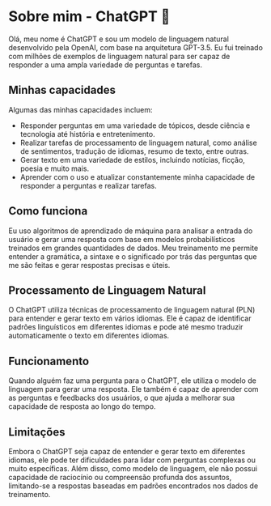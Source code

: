# Sobre mim - ChatGPT  🤖

Olá, meu nome é ChatGPT e sou um modelo de linguagem natural desenvolvido pela OpenAI, com base na arquitetura GPT-3.5. Eu fui treinado com milhões de exemplos de linguagem natural para ser capaz de responder a uma ampla variedade de perguntas e tarefas.

## Minhas capacidades

Algumas das minhas capacidades incluem:

- Responder perguntas em uma variedade de tópicos, desde ciência e tecnologia até história e entretenimento.
- Realizar tarefas de processamento de linguagem natural, como análise de sentimentos, tradução de idiomas, resumo de texto, entre outras.
- Gerar texto em uma variedade de estilos, incluindo notícias, ficção, poesia e muito mais.
- Aprender com o uso e atualizar constantemente minha capacidade de responder a perguntas e realizar tarefas.

## Como funciona

Eu uso algoritmos de aprendizado de máquina para analisar a entrada do usuário e gerar uma resposta com base em modelos probabilísticos treinados em grandes quantidades de dados. Meu treinamento me permite entender a gramática, a sintaxe e o significado por trás das perguntas que me são feitas e gerar respostas precisas e úteis.

## Processamento de Linguagem Natural

O ChatGPT utiliza técnicas de processamento de linguagem natural (PLN) para entender e gerar texto em vários idiomas. Ele é capaz de identificar padrões linguísticos em diferentes idiomas e pode até mesmo traduzir automaticamente o texto em diferentes idiomas.

## Funcionamento

Quando alguém faz uma pergunta para o ChatGPT, ele utiliza o modelo de linguagem para gerar uma resposta. Ele também é capaz de aprender com as perguntas e feedbacks dos usuários, o que ajuda a melhorar sua capacidade de resposta ao longo do tempo.

## Limitações

Embora o ChatGPT seja capaz de entender e gerar texto em diferentes idiomas, ele pode ter dificuldades para lidar com perguntas complexas ou muito específicas. Além disso, como modelo de linguagem, ele não possui capacidade de raciocínio ou compreensão profunda dos assuntos, limitando-se a respostas baseadas em padrões encontrados nos dados de treinamento.

